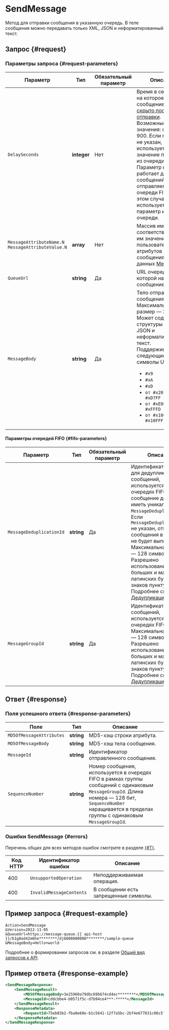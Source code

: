 # SendMessage

Метод для отправки сообщения в указанную очередь. В теле сообщения можно передавать только XML, JSON и неформатированный текст.

## Запрос {#request}

### Параметры запроса {#request-parameters}

Параметр | Тип | Обязательный параметр | Описание
----- | ----- | ----- | -----
`DelaySeconds` | **integer** | Нет | Время в секундах, на которое сообщение будет [скрыто после отправки](../../concepts/delay-queues.md#delay-messages). Возможные значения: от 0 до 900. Если параметр не указан, используется значение параметра из очереди. Параметр не работает для сообщений, отправляемых в очереди FIFO — в этом случае используется параметр из очереди.
`MessageAttributeName.N`<br/>`MessageAttributeValue.N` | **array** | Нет | Массив имен и соответствующих им значений пользовательских атрибутов сообщения. См. тип данных [Message](../data-types/Message.md).
`QueueUrl` | **string** | Да | URL очереди, в которой находится сообщение.
`MessageBody` | **string** | Да | Тело отправляемого сообщения. Максимальный размер — 256 КБ. Может содержать структуры XML, JSON и неформатированный текст. Поддерживаются следующие символы Unicode: <ul><li>`#x9`</li> <li>`#xA`</li> <li>`#xD`</li> <li>`от #x20 до #xD7FF`</li> <li>`от #xE000 до #xFFFD`</li> <li>`от #x10000 до #x10FFFF`</li></ul>

#### Параметры очередей FIFO {#fifo-parameters}

Параметр | Тип | Обязательный параметр | Описание
----- | ----- | ----- | -----
`MessageDeduplicationId` | **string** | Да | Идентификатор токена для дедупликации сообщений, используется в очередях FIFO. Каждое сообщение должно иметь уникальный `MessageDeduplicationId`. Если `MessageDeduplicationId` не указан, отправка сообщения в очередь не будет выполнена. Максимальная длина — 128 символов. Разрешено использование цифр, больших и маленьких латинских букв и знаков пунктуации. Подробнее см. [Дедупликация](../../concepts/deduplication.md).
`MessageGroupId` | **string** | Да | Идентификатор группы сообщений, используется в очередях FIFO. Максимальная длина — 128 символов. Разрешено использование цифр, больших и маленьких латинских букв и знаков пунктуации. Подробнее см. [Дедупликация](../../concepts/deduplication.md).

## Ответ {#response}

### Поля успешного ответа {#response-parameters}

Поле | Тип | Описание
----- | ----- | -----
`MD5OfMessageAttributes` | **string** | MD5-хэш строки атрибута.
`MD5OfMessageBody` | **string** | MD5-хэш тела сообщения.
`MessageId` | **string** | Идентификатор отправленного сообщения.
`SequenceNumber` | **string** | Номер сообщения, используется в очередях FIFO в рамках группы сообщений с одинаковым `MessageGroupId`. Длина номера — 128 бит, `SequenceNumber` наращивается в пределах группы с одинаковым `MessageGroupId`.

### Ошибки SendMessage {#errors}

Перечень общих для всех методов ошибок смотрите в разделе [{#T}](../common-errors.md).

Код HTTP | Идентификатор ошибки | Описание
----- | ----- | -----
400 | `UnsupportedOperation` | Неподдерживаемая операция.
400 | `InvalidMessageContents` | В сообщении есть запрещенные символы.

## Пример запроса {#request-example}

```text
Action=SendMessage
&Version=2012-11-05
&QueueUrl=https://message-queue.{{ api-host }}/b1g8ad42m6he********/dj6000000000********/sample-queue
&MessageBody=Hello+world
```

Подробнее о формировании запросов см. в разделе [Общий вид запросов к API](../index.md#api-request).

## Пример ответа {#response-example}

```xml
<SendMessageResponse>
    <SendMessageResult>
        <MD5OfMessageBody>3e25960a79dbc69b674cd4ec********</MD5OfMessageBody>
        <MessageId>cddcbbe4-b0571f5c-d7b94ce4***-*****</MessageId>
    </SendMessageResult>
    <ResponseMetadata>
        <RequestId>75eb03b2-fba0e60e-b1c5641-12f7a5bc-2bf4e677831c06c5f9d7ea10********</RequestId>
    </ResponseMetadata>
</SendMessageResponse>
```
